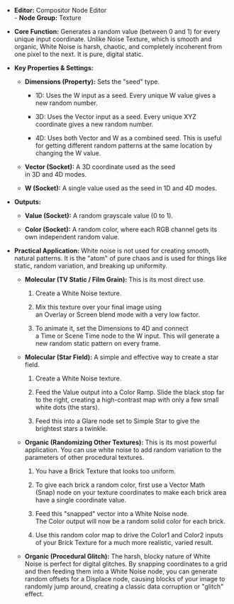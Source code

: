 - **Editor:** Compositor Node Editor  
- **Node Group:** Texture
    
- **Core Function:** Generates a random value (between 0 and 1) for every unique input coordinate. Unlike Noise Texture, which is smooth and organic, White Noise is harsh, chaotic, and completely incoherent from one pixel to the next. It is pure, digital static.
    
- **Key Properties & Settings:**
    
    - **Dimensions (Property):** Sets the "seed" type.
        
        - 1D: Uses the W input as a seed. Every unique W value gives a new random number.
            
        - 3D: Uses the Vector input as a seed. Every unique XYZ coordinate gives a new random number.
            
        - 4D: Uses both Vector and W as a combined seed. This is useful for getting different random patterns at the same location by changing the W value.
            
    - **Vector (Socket):** A 3D coordinate used as the seed in 3D and 4D modes.
        
    - **W (Socket):** A single value used as the seed in 1D and 4D modes.
        
- **Outputs:**
    
    - **Value (Socket):** A random grayscale value (0 to 1).
        
    - **Color (Socket):** A random color, where each RGB channel gets its own independent random value.
        
- **Practical Application:** White noise is not used for creating smooth, natural patterns. It is the "atom" of pure chaos and is used for things like static, random variation, and breaking up uniformity.
    
    - **Molecular (TV Static / Film Grain):** This is its most direct use.
        
        1. Create a White Noise texture.
            
        2. Mix this texture over your final image using an Overlay or Screen blend mode with a very low factor.
            
        3. To animate it, set the Dimensions to 4D and connect a Time or Scene Time node to the W input. This will generate a new random static pattern on every frame.
            
    - **Molecular (Star Field):** A simple and effective way to create a star field.
        
        1. Create a White Noise texture.
            
        2. Feed the Value output into a Color Ramp. Slide the black stop far to the right, creating a high-contrast map with only a few small white dots (the stars).
            
        3. Feed this into a Glare node set to Simple Star to give the brightest stars a twinkle.
            
    - **Organic (Randomizing Other Textures):** This is its most powerful application. You can use white noise to add random variation to the parameters of other procedural textures.
        
        1. You have a Brick Texture that looks too uniform.
            
        2. To give each brick a random color, first use a Vector Math (Snap) node on your texture coordinates to make each brick area have a single coordinate value.
            
        3. Feed this "snapped" vector into a White Noise node. The Color output will now be a random solid color for each brick.
            
        4. Use this random color map to drive the Color1 and Color2 inputs of your Brick Texture for a much more realistic, varied result.
            
    - **Organic (Procedural Glitch):** The harsh, blocky nature of White Noise is perfect for digital glitches. By snapping coordinates to a grid and then feeding them into a White Noise node, you can generate random offsets for a Displace node, causing blocks of your image to randomly jump around, creating a classic data corruption or "glitch" effect.